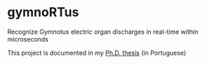 # gymnoRTus

Recognize Gymnotus electric organ discharges in real-time within microseconds

This project is documented in my [Ph.D. thesis](https://doi.org/10.11606/T.76.2016.tde-01042016-144148) (in Portuguese)

